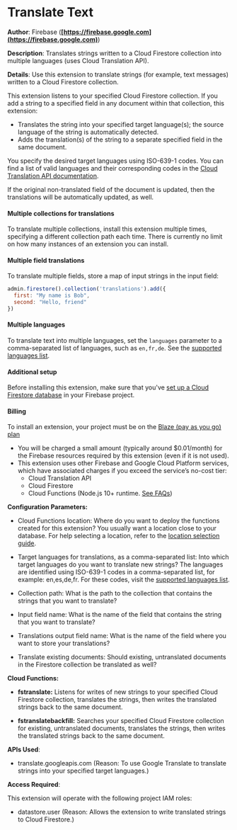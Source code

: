 # Translate Text

**Author**: Firebase (**[https://firebase.google.com](https://firebase.google.com)**)

**Description**: Translates strings written to a Cloud Firestore collection into multiple languages (uses Cloud Translation API).



**Details**: Use this extension to translate strings (for example, text messages) written to a Cloud Firestore collection.

This extension listens to your specified Cloud Firestore collection. If you add a string to a specified field in any document within that collection, this extension:

- Translates the string into your specified target language(s); the source language of the string is automatically detected.
- Adds the translation(s) of the string to a separate specified field in the same document.

You specify the desired target languages using ISO-639-1 codes. You can find a list of valid languages and their corresponding codes in the [Cloud Translation API documentation](https://cloud.google.com/translate/docs/languages).

If the original non-translated field of the document is updated, then the translations will be automatically updated, as well.

#### Multiple collections for translations

To translate multiple collections, install this extension multiple times, specifying a different
collection path each time. There is currently no limit on how many instances of an extension you
can install.

#### Multiple field translations

To translate multiple fields, store a map of input strings in the input field:

```js
admin.firestore().collection('translations').add({
  first: "My name is Bob",
  second: "Hello, friend"
})
```
#### Multiple languages

To translate text into multiple languages, set the `languages` parameter to a comma-separated list
of languages, such as `en,fr,de`. See the [supported languages list](https://cloud.google.com/translate/docs/languages).
#### Additional setup

Before installing this extension, make sure that you've [set up a Cloud Firestore database](https://firebase.google.com/docs/firestore/quickstart) in your Firebase project.

#### Billing
To install an extension, your project must be on the [Blaze (pay as you go) plan](https://firebase.google.com/pricing)

- You will be charged a small amount (typically around $0.01/month) for the Firebase resources required by this extension (even if it is not used).
- This extension uses other Firebase and Google Cloud Platform services, which have associated charges if you exceed the service’s no-cost tier:
  - Cloud Translation API
  - Cloud Firestore
  - Cloud Functions (Node.js 10+ runtime. [See FAQs](https://firebase.google.com/support/faq#extensions-pricing))




**Configuration Parameters:**

* Cloud Functions location: Where do you want to deploy the functions created for this extension? You usually want a location close to your database. For help selecting a location, refer to the [location selection guide](https://firebase.google.com/docs/functions/locations).

* Target languages for translations, as a comma-separated list: Into which target languages do you want to translate new strings? The languages are identified using ISO-639-1 codes in a comma-separated list, for example: en,es,de,fr. For these codes, visit the [supported languages list](https://cloud.google.com/translate/docs/languages).


* Collection path: What is the path to the collection that contains the strings that you want to translate?


* Input field name: What is the name of the field that contains the string that you want to translate?


* Translations output field name: What is the name of the field where you want to store your translations?


* Translate existing documents: Should existing, untranslated documents in the Firestore collection be translated as well?




**Cloud Functions:**

* **fstranslate:** Listens for writes of new strings to your specified Cloud Firestore collection, translates the strings, then writes the translated strings back to the same document.

* **fstranslatebackfill:** Searches your specified Cloud Firestore collection for existing, untranslated documents, translates the strings, then writes the translated strings back to the same document.



**APIs Used**:

* translate.googleapis.com (Reason: To use Google Translate to translate strings into your specified target languages.)



**Access Required**:



This extension will operate with the following project IAM roles:

* datastore.user (Reason: Allows the extension to write translated strings to Cloud Firestore.)
